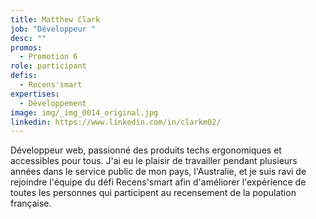 ```yaml
---
title: Matthew Clark
job: "Développeur "
desc: ""
promos:
  - Promotion 6
role: participant
defis:
  - Recens'smart
expertises:
  - Développement
image: img/_img_0014_original.jpg
linkedin: https://www.linkedin.com/in/clarkm02/
---
```

Développeur web, passionné des produits techs ergonomiques et accessibles pour tous. J'ai eu le plaisir de travailler pendant plusieurs années dans le service public de mon pays, l'Australie, et je suis ravi de rejoindre l'équipe du défi Recens'smart afin d'améliorer l'expérience de toutes les personnes qui participent au recensement de la population française.